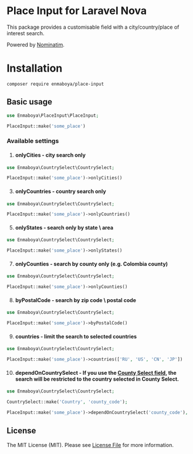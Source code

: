 
# Place Input for Laravel Nova

  

This package provides a customisable field with a city/country/place of interest search.

Powered by [Nominatim](https://nominatim.org/).

# Installation

```
composer require enmaboya/place-input
```

## Basic usage


```php
use Enmaboya\PlaceInput\PlaceInput;

PlaceInput::make('some_place')
```

### Available settings


1.  #### onlyCities - city search only

```php
use Enmaboya\CountrySelect\CountrySelect;

PlaceInput::make('some_place')->onlyCities()
```

3.  #### onlyCountries - country search only

```php
use Enmaboya\CountrySelect\CountrySelect;

PlaceInput::make('some_place')->onlyCountries()
```

5.  #### onlyStates - search only by state \ area

```php
use Enmaboya\CountrySelect\CountrySelect;

PlaceInput::make('some_place')->onlyStates()
```

7. #### onlyCounties - search by county only (e.g. Colombia county)

```php
use Enmaboya\CountrySelect\CountrySelect;

PlaceInput::make('some_place')->onlyCounties()
```

8.  #### byPostalCode - search by zip code \ postal code

```php
use Enmaboya\CountrySelect\CountrySelect;

PlaceInput::make('some_place')->byPostalCode()
```

9.  #### countries - limit the search to selected countries

```php
use Enmaboya\CountrySelect\CountrySelect;

PlaceInput::make('some_place')->countries(['RU', 'US', 'CN', 'JP'])
```

10.  #### dependOnCountrySelect - If you use the [County Select field](https://github.com/enmaboya/nova-country-select), the search will be restricted to the country selected in County Select.

```php
use Enmaboya\CountrySelect\CountrySelect;

CountrySelect::make('Country', 'county_code');

PlaceInput::make('some_place')->dependOnCountrySelect('county_code'),
```

  
## License

  

The MIT License (MIT). Please see [License File](https://github.com/enmaboya/nova-place-input/blob/main/LICENSE) for more information.
